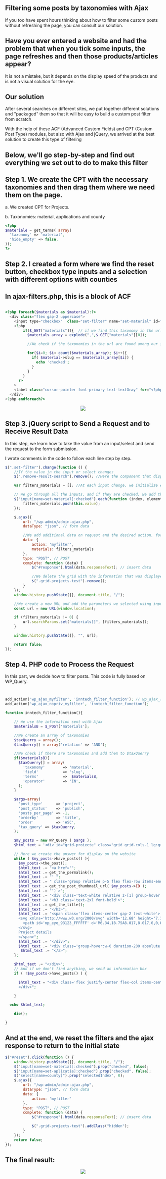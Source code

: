 ## Filtering some posts by taxonomies with Ajax

If you too have spent hours thinking about how to filter some custom posts without refreshing the page, you can consult our solution.

## Have you ever entered a website and had the problem that when you tick some inputs, the page refreshes and then those products/articles appear?

It is not a mistake, but it depends on the display speed of the products and is not a visual solution for the eye.

## Our solution

After several searches on different sites, we put together different solutions and "packaged" them so that it will be easy to build a custom post filter from scratch.

With the help of these ACF (Advanced Custom Fields) and CPT (Custom Post Type) modules, but also with Ajax and jQuery, we arrived at the best solution to create this type of filtering

## Below, we'll go step-by-step and find out everything we set out to do to make this filter

## Step 1. We create the CPT with the necessary taxonomies and then drag them where we need them on the page.

a. We created CPT for Projects.

b. Taxonomies: material, applications and county

```php
<?php
$materiale = get_terms( array(
  'taxonomy' => 'material',
  'hide_empty' => false,
));
?>
```

## Step 2. I created a form where we find the reset button, checkbox type inputs and a selection with different options with counties

## In ajax-filters.php, this is a block of ACF

```php

<?php foreach($materials as $material):?>
  <div class="flex gap-2 uppercase">
    <input type="checkbox"  class="set-filter" name="set-material" id="<?php echo $material->slug?>" value="<?php echo $material->slug?>"
    <?php
        if($_GET["materials"]){  // if we find this taxonomy in the url parameters
          $materials_array = explode(",",$_GET["materials"][0]);

          //We check if the taxonomies in the url are found among our inputs

          for($i=0; $i< count($materials_array); $i++){
            if( $material->slug == $materials_array[$i]) {
              echo 'checked';
            }
          }
        }
      ?>
    >
    <label class="cursor-pointer font-primary text-textGray" for="<?php echo $material->slug?>"><?php echo $material->name?></label>
  </div>
<?php endforeach?>

```

<p align="center">
<img src="https://github.com/gramadaioan98/testare/blob/main/filters.jpg?raw=true"/>
</p>

## Step 3. jQuery script to Send a Request and to Receive Result Data

In this step, we learn how to take the value from an input/select and send the request to the form submission.

I wrote comments in the code to follow each line step by step.

```js
$(".set-filter").change(function () {
	//If the value in the input or select changes
	$(".remove-result-search").remove(); //Here the component that displays the message that nothing was found will be deleted.

	var filters_materials = []; //At each input change, we initialize each array

	// We go through all the inputs, and if they are checked, we add them to the array
	$("input[name=set-material]:checked").each(function (index, element) {
		filters_materials.push(this.value);
	});

	$.ajax({
		url: "/wp-admin/admin-ajax.php",
		dataType: "json", // form data

		//We add additional data on request and the desired action, for us it is "myfilter"
		data: {
			action: "myfilter",
			materials: filters_materials
		},
		type: "POST", // POST
		complete: function (data) {
			$("#response").html(data.responseText); // insert data

			//We delete the grid with the information that was displayed at the first rendering of the page
			$(".grid-projects-test").remove();
		}
	});
	window.history.pushState({}, document.title, "/");

	//We create a new URL and add the parameters we selected using inputs and select
	const url = new URL(window.location);

	if (filters_materials != 0) {
		url.searchParams.set("materials[]", [filters_materials]);
	}

	window.history.pushState({}, "", url);

	return false;
});
```

## Step 4. PHP code to Process the Request

In this part, we decide how to filter posts. This code is fully based on WP_Query.

```php


add_action('wp_ajax_myfilter', 'inntech_filter_function'); // wp_ajax_{ACTION HERE}
add_action('wp_ajax_nopriv_myfilter', 'inntech_filter_function');

function inntech_filter_function(){

    // We use the information sent with Ajax
    $materialsB = $_POST['materials'];

    //We create an array of taxonomies
    $taxQuerry = array();
    $taxQuerry[] = array('relation' => 'AND');

    //We check if there are taxonomies and add them to $taxQuerry
    if($materialsB){
      $taxQuerry[] = array(
        'taxonomy'        => 'material',
        'field'           => 'slug',
        'terms'           =>  $materialsB,
        'operator'        => 'IN',
      );
    }

    $args=array(
      'post_type'      => 'project',
      'post_status'    => 'publish',
      'posts_per_page' => -1,
      'orderby'        => 'title',
      'order'          => 'ASC',
      'tax_query' => $taxQuerry,
    );

    $my_posts = new WP_Query ( $args );
    $html_text = '<div id="grid-proiecte" class="grid grid-cols-1 lg:grid-cols-2 lg:grid-cols-3 gap-5">';

    // Here we create the answer for display on the website
    while ( $my_posts->have_posts() ){
      $my_posts->the_post();
      $html_text .= "<a href='";
      $html_text .= get_the_permalink();
      $html_text .= "' ";
      $html_text .= " class='group relative p-5 flex flex-row items-end h-[234px] bg-cover bg-no-repeat' style=background-image:url('";
      $html_text .= get_the_post_thumbnail_url( $my_posts->ID );
      $html_text .= "') >";
      $html_text .= "<div class='text-white relative z-[1] group-hover:opacity-0 duration-200'>";
      $html_text .= "<h3 class='text-2xl font-bold'>";
      $html_text .= get_the_title();
      $html_text .= "</h3>";
      $html_text .= "<span class='flex items-center gap-2 text-white'>
      <svg xmlns='http://www.w3.org/2000/svg' width='12.68' height='7.132' viewBox='0 0 12.68 7.132'>
        <path id='np_eye_93123_FFFFFF' d='M6.34,18.75A8.017,8.017,0,0,0,0,22.316a8.017,8.017,0,0,0,6.34,3.566,8.014,8.014,0,0,0,6.34-3.566A8.017,8.017,0,0,0,6.34,18.75Zm0,1.189a2.377,2.377,0,1,1-2.377,2.377A2.378,2.378,0,0,1,6.34,19.939Zm0,1.189a1.189,1.189,0,1,0,1.189,1.189A1.189,1.189,0,0,0,6.34,21.127Z' transform='translate(0 -18.75)' fill='#fff' />
      </svg>
      Project details
      </span>";
      $html_text .= "</div>";
      $html_text .= "<div class='group-hover:w-0 duration-200 absolute w-full h-full bg-black/50 top-0 left-0'></div>";
       $html_text .= "</a>";
    };

    $html_text .= "</div>";
    // And if we don't find anything, we send an information box
    if ( !$my_posts->have_posts() ) {

      $html_text = "<div class='flex justify-center flex-col items-center py-32 border-2 mt-10'><span class='font-primary font-bold text-center'>Your search has no results.</span>
      </div>";

    }

  echo $html_text;

	die();

}


```

## And at the end, we reset the filters and the ajax response to return to the initial state

```js
$("#reset").click(function () {
	window.history.pushState({}, document.title, "/");
	$("input[name=set-material]:checked").prop("checked", false);
	$("input[name=set-aplicatie]:checked").prop("checked", false);
	$("select[name=county]").prop("selectedIndex", 0);
	$.ajax({
		url: "/wp-admin/admin-ajax.php",
		dataType: "json", // form data
		data: {
			action: "myfilter"
		},
		type: "POST", // POST
		complete: function (data) {
			$("#response").html(data.responseText); // insert data

			$(".grid-projects-test").addClass("hidden");
		}
	});
	return false;
});
```

## The final result:

<p align="center">
<img src="https://github.com/gramadaioan98/testare/blob/main/final-result.jpg?raw=true"/>
</p>
